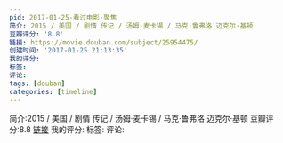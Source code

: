 ```yaml
---
pid: 2017-01-25-看过电影-聚焦
简介: 2015 / 美国 / 剧情 传记 / 汤姆·麦卡锡 / 马克·鲁弗洛 迈克尔·基顿
豆瓣评分: '8.8'
链接: https://movie.douban.com/subject/25954475/
创建时间: '2017-01-25 21:13:35'
我的评分:
标签:
评论:
tags: [douban]
categories: [timeline]
---
```

简介:2015 / 美国 / 剧情 传记 / 汤姆·麦卡锡 / 马克·鲁弗洛 迈克尔·基顿
豆瓣评分:8.8
[链接](https://movie.douban.com/subject/25954475/)
我的评分:
标签:
评论:
